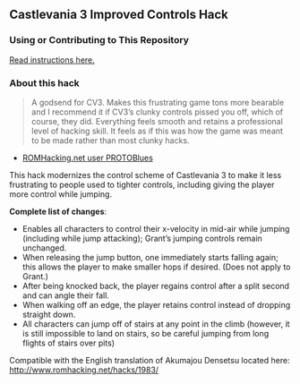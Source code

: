 ## Castlevania 3 Improved Controls Hack

### Using or Contributing to This Repository

[Read instructions here.](./SETUP.md)

### About this hack

> A godsend for CV3. Makes this frustrating game
> tons more bearable and I recommend it if CV3’s
> clunky controls pissed you off, which of course,
> they did. Everything feels smooth and retains a
> professional level of hacking skill. It feels as
> if this was how the game was meant to be made
> rather than most clunky hacks.

- [ROMHacking.net user PROTOBlues](http://www.romhacking.net/reviews/2938/#review)

This hack modernizes the control scheme of Castlevania 3 to make it less frustrating to people used to tighter controls,
including giving the player more control while jumping.

**Complete list of changes**:

- Enables all characters to control their x-velocity in mid-air while jumping (including while jump attacking); Grant’s jumping controls remain unchanged.
- When releasing the jump button, one immediately starts falling again; this allows the player to make smaller hops if desired. (Does not apply to Grant.)
- After being knocked back, the player regains control after a split second and can angle their fall.
- When walking off an edge, the player retains control instead of dropping straight down.
- All characters can jump off of stairs at any point in the climb (however, it is still impossible to land on stairs, so be careful
	jumping from long flights of stairs over pits)

Compatible with the English translation of Akumajou Densetsu located here: http://www.romhacking.net/hacks/1983/
